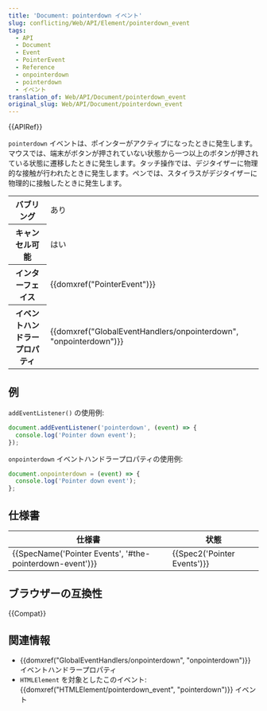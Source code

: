 ```yaml
---
title: 'Document: pointerdown イベント'
slug: conflicting/Web/API/Element/pointerdown_event
tags:
  - API
  - Document
  - Event
  - PointerEvent
  - Reference
  - onpointerdown
  - pointerdown
  - イベント
translation_of: Web/API/Document/pointerdown_event
original_slug: Web/API/Document/pointerdown_event
---
```

{{APIRef}}

`pointerdown` イベントは、ポインターがアクティブになったときに発生します。マウスでは、端末がボタンが押されていない状態から一つ以上のボタンが押されている状態に遷移したときに発生します。タッチ操作では、デジタイザーに物理的な接触が行われたときに発生します。ペンでは、スタイラスがデジタイザーに物理的に接触したときに発生します。

<table class="properties">
  <tbody>
    <tr>
      <th scope="row">バブリング</th>
      <td>あり</td>
    </tr>
    <tr>
      <th scope="row">キャンセル可能</th>
      <td>はい</td>
    </tr>
    <tr>
      <th scope="row">インターフェイス</th>
      <td>{{domxref("PointerEvent")}}</td>
    </tr>
    <tr>
      <th scope="row">イベントハンドラープロパティ</th>
      <td>
        {{domxref("GlobalEventHandlers/onpointerdown", "onpointerdown")}}
      </td>
    </tr>
  </tbody>
</table>

## 例

`addEventListener()` の使用例:

```js
document.addEventListener('pointerdown', (event) => {
  console.log('Pointer down event');
});
```

`onpointerdown` イベントハンドラープロパティの使用例:

```js
document.onpointerdown = (event) => {
  console.log('Pointer down event');
};
```

## 仕様書

| 仕様書                                                                       | 状態                                 |
| ---------------------------------------------------------------------------- | ------------------------------------ |
| {{SpecName('Pointer Events', '#the-pointerdown-event')}} | {{Spec2('Pointer Events')}} |

## ブラウザーの互換性

{{Compat}}

## 関連情報

- {{domxref("GlobalEventHandlers/onpointerdown", "onpointerdown")}} イベントハンドラープロパティ
- `HTMLElement` を対象としたこのイベント: {{domxref("HTMLElement/pointerdown_event", "pointerdown")}} イベント

